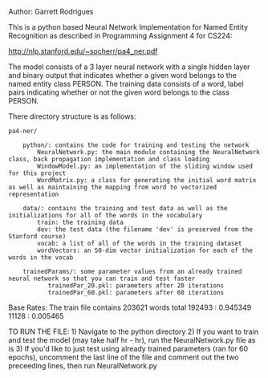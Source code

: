 Author: Garrett Rodrigues

This is a python based Neural Network Implementation for Named Entity Recognition as described in Programming Assignment 4 for CS224: 

http://nlp.stanford.edu/~socherr/pa4_ner.pdf

The model consists of a 3 layer neural network with a single hidden layer and binary output that indicates whether a given word belongs to the named entity class PERSON.  The training data consists of a word, label pairs indicating whether or not the given word belongs to the class PERSON. 

There directory structure is as follows:

    pa4-ner/

        python/: contains the code for training and testing the network
            NeuralNetwork.py: the main module containing the NeuralNetwork class, back propagation implementation and class loading
            WindowModel.py: an implementation of the sliding window used for this project
            WordMatrix.py: a class for generating the initial word matrix as well as maintaining the mapping from word to vectorized representation

        data/: contains the training and test data as well as the initializations for all of the words in the vocabulary
            train: the training data
            dev: the test data (the filename 'dev' is preserved from the Stanford course)
            vocab: a list of all of the words in the training dataset
            wordVectors: an 50-dim vector initialization for each of the words in the vocab

        trainedParams/: some parameter values from an already trained neural network so that you can train and test faster
               trainedPar_20.pkl: parameters after 20 iterations
               trainedPar_60.pkl: parameters after 60 iterations


Base Rates:
The train file contains 203621 words total
    192493 :    0.945349 
    11128  :    0.005465

TO RUN THE FILE:
    1) Navigate to the python directory
    2) If you want to train and test the model (may take half hr - hr), run the NeuralNetwork.py file as is
    3) If you'd like to just test using already trained parameters  (ran for 60 epochs), uncomment the last line of the file
        and comment out the two preceeding lines, then run NeuralNetwork.py

